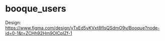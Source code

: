 # booque_users
 Design:
 https://www.figma.com/design/yTxEd5yKVxt8fIsQSdmO9v/Booque?node-id=0-1&t=ZCHh92Hm9OlCpIZf-1
